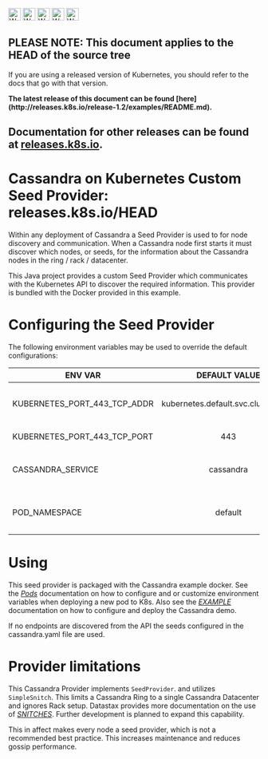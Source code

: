 <!-- BEGIN MUNGE: UNVERSIONED_WARNING -->

<!-- BEGIN STRIP_FOR_RELEASE -->

<img src="http://kubernetes.io/img/warning.png" alt="WARNING"
     width="25" height="25">
<img src="http://kubernetes.io/img/warning.png" alt="WARNING"
     width="25" height="25">
<img src="http://kubernetes.io/img/warning.png" alt="WARNING"
     width="25" height="25">
<img src="http://kubernetes.io/img/warning.png" alt="WARNING"
     width="25" height="25">
<img src="http://kubernetes.io/img/warning.png" alt="WARNING"
     width="25" height="25">

<h2>PLEASE NOTE: This document applies to the HEAD of the source tree</h2>

If you are using a released version of Kubernetes, you should
refer to the docs that go with that version.

<!-- TAG RELEASE_LINK, added by the munger automatically -->
<strong>
The latest release of this document can be found
[here](http://releases.k8s.io/release-1.2/examples/README.md).

Documentation for other releases can be found at
[releases.k8s.io](http://releases.k8s.io).
</strong>
--

<!-- END STRIP_FOR_RELEASE -->

<!-- END MUNGE: UNVERSIONED_WARNING -->

# Cassandra on Kubernetes Custom Seed Provider: releases.k8s.io/HEAD

Within any deployment of Cassandra a Seed Provider is used to for node discovery and communication.  When a Cassandra node first starts it must discover which nodes, or seeds, for the information about the Cassandra nodes in the ring / rack / datacenter.

This Java project provides a custom Seed Provider which communicates with the Kubernetes API to discover the required information.  This provider is bundled with the Docker provided in this example.

# Configuring the Seed Provider
The following environment variables may be used to override the default configurations:

| ENV VAR       | DEFAULT VALUE  | NOTES |
| ------------- |:-------------: |:-------------:|
| KUBERNETES_PORT_443_TCP_ADDR   | kubernetes.default.svc.cluster.local  | The hostname of the API server   |
| KUBERNETES_PORT_443_TCP_PORT   | 443                                   | API port number                  |
| CASSANDRA_SERVICE              | cassandra                             | Default service name for lookup  |
| POD_NAMESPACE                  | default                               | Default pod service namespace    |

# Using
This seed provider is packaged with the Cassandra example docker.  See the [_Pods_](../../docs/../user-guide/pods.md) documentation on how to configure and or customize environment variables when deploying a new pod to K8s.  Also see the [_EXAMPLE_](../README.md) documentation  on how to configure and deploy the Cassandra demo.

If no endpoints are discovered from the API the seeds configured in the cassandra.yaml file are used.

# Provider limitations

This Cassandra Provider implements `SeedProvider`. and utilizes `SimpleSnitch`.  This limits a Cassandra Ring to a single Cassandra Datacenter and ignores Rack setup.  Datastax provides more documentation on the use of [_SNITCHES_](https://docs.datastax.com/en/cassandra/3.x/cassandra/architecture/archSnitchesAbout.html).  Further development is planned to
expand this capability.

This in affect makes every node a seed provider, which is not a recommended best practice.  This increases maintenance and reduces gossip performance.  
